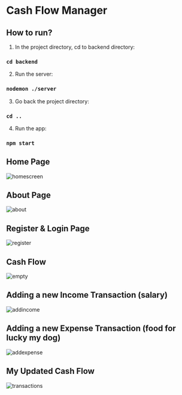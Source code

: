 # Cash Flow Manager

## How to run?
1. In the project directory, cd to backend directory:
### `cd backend`
2. Run the server:
### `nodemon ./server`
3. Go back the project directory:
### `cd ..`
4.  Run the app:
### `npm start`

## Home Page

![homescreen](https://user-images.githubusercontent.com/73595826/224747602-da224615-2ab5-4034-a40e-40172744df14.png)

## About Page

![about](https://user-images.githubusercontent.com/73595826/224757465-51686a29-e745-4148-8e53-98c46c3c5260.png)

## Register & Login Page

![register](https://user-images.githubusercontent.com/73595826/224747805-80260dd1-1499-410d-86d4-cff41b059ee7.png)

## Cash Flow

![empty](https://user-images.githubusercontent.com/73595826/224748089-9a431df4-e72b-4180-8167-69916fb2c7c0.png)

## Adding a new Income Transaction (salary)

![addincome](https://user-images.githubusercontent.com/73595826/224748106-4c417282-9c98-4ee2-b142-852cbdfd0abb.png)

## Adding a new Expense Transaction (food for lucky my dog)

![addexpense](https://user-images.githubusercontent.com/73595826/224749291-e92300eb-bee4-4d56-b05d-2d7fc45eb1fd.png)

## My Updated Cash Flow

![transactions](https://user-images.githubusercontent.com/73595826/224748153-f4c66802-3cdb-4644-9d2a-10111c4b05db.png)

